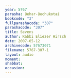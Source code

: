 ```yaml
---
year: 5767
parasha: Behar-Bechukotai
bookcode: "3"
fullparashacode: "307"
parashacode: "307"
title: Sevens
author: Rabbi Eliezer Hirsch
date: 2007-05-12
archivecode: 57673071
filename: 5767-307-1
layout: audio
moment: 
shabbat: 
occasion: 
---
```

